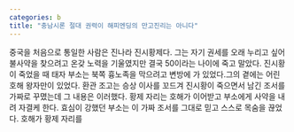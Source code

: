 ```yaml
---
categories: b
title: "충남시론 절대 권력이 해피엔딩의 만고진리는 아니다"
---
```

중국을 처음으로 통일한 사람은 진나라 진시황제다. 그는 자기 권세를 오래 누리고 싶어 불사약을 찾으려고 온갖 노력을 기울였지만 결국 50이라는 나이에 죽고 말았다. 진시황이 죽었을 때 태자 부소는 북쪽 흉노족을 막으려고 변방에 가 있었다.그의 곁에는 어린 호해 왕자만이 있었다. 환관 조고는 승상 이사를 꼬드겨 진시황이 죽으면서 남긴 조서를 가짜로 꾸몄는데 그 내용은 이러했다. 황제 자리는 호해가 이어받고 부소에게 사약을 내려 자결케 한다. 효심이 강했던 부소는 이 가짜 조서를 그대로 믿고 스스로 목숨을 끊었다. 호해가 황제 자리를